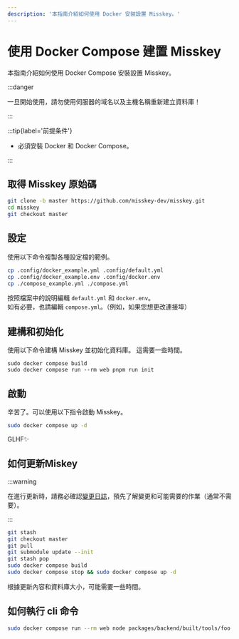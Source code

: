 ```yaml
---
description: '本指南介紹如何使用 Docker 安裝設置 Misskey。'
---
```


# 使用 Docker Compose 建置 Misskey

本指南介紹如何使用 Docker Compose 安裝設置 Misskey。

:::danger

一旦開始使用，請勿使用伺服器的域名以及主機名稱重新建立資料庫！

:::

:::tip{label='前提条件'}

- 必須安裝 Docker 和 Docker Compose。

:::

## 取得 Misskey 原始碼

```sh
git clone -b master https://github.com/misskey-dev/misskey.git
cd misskey
git checkout master
```

## 設定

使用以下命令複製各種設定檔的範例。

```sh
cp .config/docker_example.yml .config/default.yml
cp .config/docker_example.env .config/docker.env
cp ./compose_example.yml ./compose.yml
```

按照檔案中的說明編輯 `default.yml` 和 `docker.env`。\
如有必要，也請編輯 `compose.yml`。（例如，如果您想更改連接埠）

## 建構和初始化

使用以下命令建構 Misskey 並初始化資料庫。
這需要一些時間。

```shell
sudo docker compose build
sudo docker compose run --rm web pnpm run init
```

## 啟動

辛苦了。可以使用以下指令啟動 Misskey。

```sh
sudo docker compose up -d
```

GLHF✨

## 如何更新Miskey

:::warning

在進行更新時，請務必確認[變更日誌](https://github.com/misskey-dev/misskey/blob/master/CHANGELOG.md)，預先了解變更和可能需要的作業（通常不需要）。

:::

```sh
git stash
git checkout master
git pull
git submodule update --init
git stash pop
sudo docker compose build
sudo docker compose stop && sudo docker compose up -d
```

根據更新內容和資料庫大小，可能需要一些時間。

## 如何執行 cli 命令

```sh
sudo docker compose run --rm web node packages/backend/built/tools/foo bar
```
